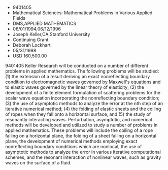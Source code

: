 
* 9401405
* Mathematical Sciences: Mathematical Problems in Various Applied Fields
* DMS,APPLIED MATHEMATICS
* 06/01/1994,06/12/1996
* Joseph Keller,CA,Stanford University
* Continuing Grant
* Deborah Lockhart
* 05/31/1998
* USD 160,500.00

9401405 Keller Research will be conducted on a number of different problems in
applied mathematics. The following problems will be studied: (1) the extension
of a result deriving an exact nonreflecting boundary condition to
electromagnetic waves governed by Maxwell's equations and to elastic waves
governed by the linear theory of elasticity; (2) the development of a finite
element formulation of scattering problems for the scalar wave equation
incorporating the nonreflecting boundary condition; (3) the use of asymptotic
methods to analyze the error at the nth step of an iterative numerical method;
(4) the folding of elastic sheets and the coiling of ropes when they fall onto a
horizontal surface, and (5) the study of resonantly interacting waves.
Perturbation, asymptotic, and numerical methods will be developed and utilized
to study a number of problems in applied mathematics. These problems will
include the coiling of a rope falling on a horizontal plane, the folding of a
sheet falling on a horizontal plane, the development of numerical methods
employing exact nonreflecting boundary conditions which are nonlocal, the use of
asymptotic methods to analyze the error in various iterative computational
schemes, and the resonant interaction of nonlinear waves, such as gravity waves
on the surface of a fluid.
